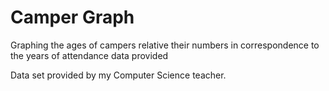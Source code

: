 # Camper Graph
Graphing the ages of campers relative their numbers in correspondence to the years of attendance data provided

Data set provided by my Computer Science teacher. 
